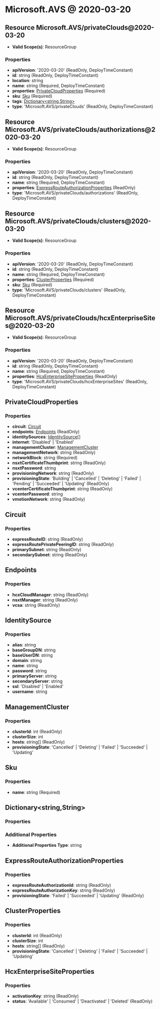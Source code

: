 # Microsoft.AVS @ 2020-03-20

## Resource Microsoft.AVS/privateClouds@2020-03-20
* **Valid Scope(s)**: ResourceGroup
### Properties
* **apiVersion**: '2020-03-20' (ReadOnly, DeployTimeConstant)
* **id**: string (ReadOnly, DeployTimeConstant)
* **location**: string
* **name**: string (Required, DeployTimeConstant)
* **properties**: [PrivateCloudProperties](#privatecloudproperties) (Required)
* **sku**: [Sku](#sku) (Required)
* **tags**: [Dictionary<string,String>](#dictionarystringstring)
* **type**: 'Microsoft.AVS/privateClouds' (ReadOnly, DeployTimeConstant)

## Resource Microsoft.AVS/privateClouds/authorizations@2020-03-20
* **Valid Scope(s)**: ResourceGroup
### Properties
* **apiVersion**: '2020-03-20' (ReadOnly, DeployTimeConstant)
* **id**: string (ReadOnly, DeployTimeConstant)
* **name**: string (Required, DeployTimeConstant)
* **properties**: [ExpressRouteAuthorizationProperties](#expressrouteauthorizationproperties) (ReadOnly)
* **type**: 'Microsoft.AVS/privateClouds/authorizations' (ReadOnly, DeployTimeConstant)

## Resource Microsoft.AVS/privateClouds/clusters@2020-03-20
* **Valid Scope(s)**: ResourceGroup
### Properties
* **apiVersion**: '2020-03-20' (ReadOnly, DeployTimeConstant)
* **id**: string (ReadOnly, DeployTimeConstant)
* **name**: string (Required, DeployTimeConstant)
* **properties**: [ClusterProperties](#clusterproperties) (Required)
* **sku**: [Sku](#sku) (Required)
* **type**: 'Microsoft.AVS/privateClouds/clusters' (ReadOnly, DeployTimeConstant)

## Resource Microsoft.AVS/privateClouds/hcxEnterpriseSites@2020-03-20
* **Valid Scope(s)**: ResourceGroup
### Properties
* **apiVersion**: '2020-03-20' (ReadOnly, DeployTimeConstant)
* **id**: string (ReadOnly, DeployTimeConstant)
* **name**: string (Required, DeployTimeConstant)
* **properties**: [HcxEnterpriseSiteProperties](#hcxenterprisesiteproperties) (ReadOnly)
* **type**: 'Microsoft.AVS/privateClouds/hcxEnterpriseSites' (ReadOnly, DeployTimeConstant)

## PrivateCloudProperties
### Properties
* **circuit**: [Circuit](#circuit)
* **endpoints**: [Endpoints](#endpoints) (ReadOnly)
* **identitySources**: [IdentitySource](#identitysource)[]
* **internet**: 'Disabled' | 'Enabled'
* **managementCluster**: [ManagementCluster](#managementcluster)
* **managementNetwork**: string (ReadOnly)
* **networkBlock**: string (Required)
* **nsxtCertificateThumbprint**: string (ReadOnly)
* **nsxtPassword**: string
* **provisioningNetwork**: string (ReadOnly)
* **provisioningState**: 'Building' | 'Cancelled' | 'Deleting' | 'Failed' | 'Pending' | 'Succeeded' | 'Updating' (ReadOnly)
* **vcenterCertificateThumbprint**: string (ReadOnly)
* **vcenterPassword**: string
* **vmotionNetwork**: string (ReadOnly)

## Circuit
### Properties
* **expressRouteID**: string (ReadOnly)
* **expressRoutePrivatePeeringID**: string (ReadOnly)
* **primarySubnet**: string (ReadOnly)
* **secondarySubnet**: string (ReadOnly)

## Endpoints
### Properties
* **hcxCloudManager**: string (ReadOnly)
* **nsxtManager**: string (ReadOnly)
* **vcsa**: string (ReadOnly)

## IdentitySource
### Properties
* **alias**: string
* **baseGroupDN**: string
* **baseUserDN**: string
* **domain**: string
* **name**: string
* **password**: string
* **primaryServer**: string
* **secondaryServer**: string
* **ssl**: 'Disabled' | 'Enabled'
* **username**: string

## ManagementCluster
### Properties
* **clusterId**: int (ReadOnly)
* **clusterSize**: int
* **hosts**: string[] (ReadOnly)
* **provisioningState**: 'Cancelled' | 'Deleting' | 'Failed' | 'Succeeded' | 'Updating'

## Sku
### Properties
* **name**: string (Required)

## Dictionary<string,String>
### Properties
### Additional Properties
* **Additional Properties Type**: string

## ExpressRouteAuthorizationProperties
### Properties
* **expressRouteAuthorizationId**: string (ReadOnly)
* **expressRouteAuthorizationKey**: string (ReadOnly)
* **provisioningState**: 'Failed' | 'Succeeded' | 'Updating' (ReadOnly)

## ClusterProperties
### Properties
* **clusterId**: int (ReadOnly)
* **clusterSize**: int
* **hosts**: string[] (ReadOnly)
* **provisioningState**: 'Cancelled' | 'Deleting' | 'Failed' | 'Succeeded' | 'Updating'

## HcxEnterpriseSiteProperties
### Properties
* **activationKey**: string (ReadOnly)
* **status**: 'Available' | 'Consumed' | 'Deactivated' | 'Deleted' (ReadOnly)

